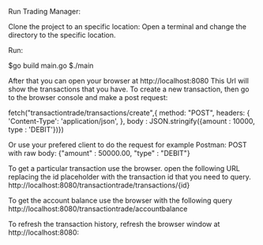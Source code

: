 Run Trading Manager:

Clone the project to an specific location: 
Open a terminal and change the directory to the specific location.

Run:

$go build main.go
$./main

After that you can open your browser at http://localhost:8080
This Url will show the transactions that you have.
To create a new transaction, then go to the browser console and make a post request:

fetch("transactiontrade/transactions/create",{
  method: "POST",
  headers: {
    'Content-Type': 'application/json',
  },
  body : JSON.stringify({amount : 10000, type : 'DEBIT'})})
  
  Or use your prefered client to do the request for example Postman:
  POST with raw body: {"amount" : 50000.00, "type" : "DEBIT"}
  
To get a particular transaction use the browser. open the following URL replacing the id placeholder with the transaction id that you need to query.
http://localhost:8080/transactiontrade/transactions/{id}

To get the account balance use the browser with the following query
http://localhost:8080/transactiontrade/accountbalance

To refresh the transaction history, refresh the browser window at http://localhost:8080:
